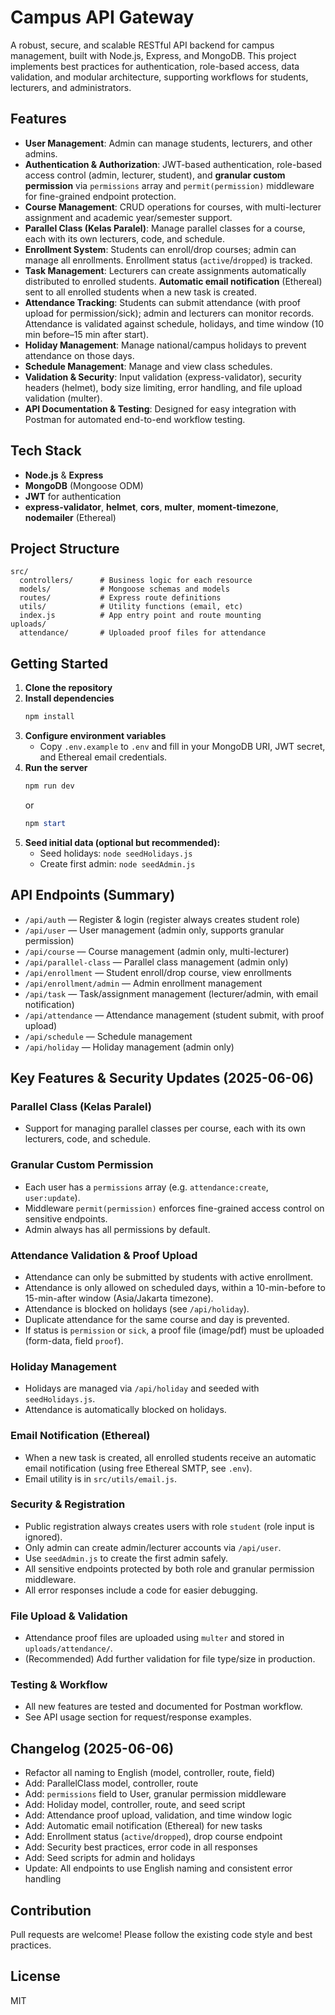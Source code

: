 # Campus API Gateway

A robust, secure, and scalable RESTful API backend for campus management, built with Node.js, Express, and MongoDB. This project implements best practices for authentication, role-based access, data validation, and modular architecture, supporting workflows for students, lecturers, and administrators.

## Features

- **User Management**: Admin can manage students, lecturers, and other admins.
- **Authentication & Authorization**: JWT-based authentication, role-based access control (admin, lecturer, student), and **granular custom permission** via `permissions` array and `permit(permission)` middleware for fine-grained endpoint protection.
- **Course Management**: CRUD operations for courses, with multi-lecturer assignment and academic year/semester support.
- **Parallel Class (Kelas Paralel)**: Manage parallel classes for a course, each with its own lecturers, code, and schedule.
- **Enrollment System**: Students can enroll/drop courses; admin can manage all enrollments. Enrollment status (`active`/`dropped`) is tracked.
- **Task Management**: Lecturers can create assignments automatically distributed to enrolled students. **Automatic email notification** (Ethereal) sent to all enrolled students when a new task is created.
- **Attendance Tracking**: Students can submit attendance (with proof upload for permission/sick); admin and lecturers can monitor records. Attendance is validated against schedule, holidays, and time window (10 min before–15 min after start).
- **Holiday Management**: Manage national/campus holidays to prevent attendance on those days.
- **Schedule Management**: Manage and view class schedules.
- **Validation & Security**: Input validation (express-validator), security headers (helmet), body size limiting, error handling, and file upload validation (multer).
- **API Documentation & Testing**: Designed for easy integration with Postman for automated end-to-end workflow testing.

## Tech Stack
- **Node.js** & **Express**
- **MongoDB** (Mongoose ODM)
- **JWT** for authentication
- **express-validator**, **helmet**, **cors**, **multer**, **moment-timezone**, **nodemailer** (Ethereal)

## Project Structure
```
src/
  controllers/      # Business logic for each resource
  models/           # Mongoose schemas and models
  routes/           # Express route definitions
  utils/            # Utility functions (email, etc)
  index.js          # App entry point and route mounting
uploads/
  attendance/       # Uploaded proof files for attendance
```

## Getting Started

1. **Clone the repository**
2. **Install dependencies**
   ```powershell
   npm install
   ```
3. **Configure environment variables**
   - Copy `.env.example` to `.env` and fill in your MongoDB URI, JWT secret, and Ethereal email credentials.
4. **Run the server**
   ```powershell
   npm run dev
   ```
   or
   ```powershell
   npm start
   ```
5. **Seed initial data (optional but recommended):**
   - Seed holidays: `node seedHolidays.js`
   - Create first admin: `node seedAdmin.js`

## API Endpoints (Summary)
- `/api/auth` — Register & login (register always creates student role)
- `/api/user` — User management (admin only, supports granular permission)
- `/api/course` — Course management (admin only, multi-lecturer)
- `/api/parallel-class` — Parallel class management (admin only)
- `/api/enrollment` — Student enroll/drop course, view enrollments
- `/api/enrollment/admin` — Admin enrollment management
- `/api/task` — Task/assignment management (lecturer/admin, with email notification)
- `/api/attendance` — Attendance management (student submit, with proof upload)
- `/api/schedule` — Schedule management
- `/api/holiday` — Holiday management (admin only)

## Key Features & Security Updates (2025-06-06)

### Parallel Class (Kelas Paralel)
- Support for managing parallel classes per course, each with its own lecturers, code, and schedule.

### Granular Custom Permission
- Each user has a `permissions` array (e.g. `attendance:create`, `user:update`).
- Middleware `permit(permission)` enforces fine-grained access control on sensitive endpoints.
- Admin always has all permissions by default.

### Attendance Validation & Proof Upload
- Attendance can only be submitted by students with active enrollment.
- Attendance is only allowed on scheduled days, within a 10-min-before to 15-min-after window (Asia/Jakarta timezone).
- Attendance is blocked on holidays (see `/api/holiday`).
- Duplicate attendance for the same course and day is prevented.
- If status is `permission` or `sick`, a proof file (image/pdf) must be uploaded (form-data, field `proof`).

### Holiday Management
- Holidays are managed via `/api/holiday` and seeded with `seedHolidays.js`.
- Attendance is automatically blocked on holidays.

### Email Notification (Ethereal)
- When a new task is created, all enrolled students receive an automatic email notification (using free Ethereal SMTP, see `.env`).
- Email utility is in `src/utils/email.js`.

### Security & Registration
- Public registration always creates users with role `student` (role input is ignored).
- Only admin can create admin/lecturer accounts via `/api/user`.
- Use `seedAdmin.js` to create the first admin safely.
- All sensitive endpoints protected by both role and granular permission middleware.
- All error responses include a code for easier debugging.

### File Upload & Validation
- Attendance proof files are uploaded using `multer` and stored in `uploads/attendance/`.
- (Recommended) Add further validation for file type/size in production.

### Testing & Workflow
- All new features are tested and documented for Postman workflow.
- See API usage section for request/response examples.

## Changelog (2025-06-06)
- Refactor all naming to English (model, controller, route, field)
- Add: ParallelClass model, controller, route
- Add: `permissions` field to User, granular permission middleware
- Add: Holiday model, controller, route, and seed script
- Add: Attendance proof upload, validation, and time window logic
- Add: Automatic email notification (Ethereal) for new tasks
- Add: Enrollment status (`active`/`dropped`), drop course endpoint
- Add: Security best practices, error code in all responses
- Add: Seed scripts for admin and holidays
- Update: All endpoints to use English naming and consistent error handling

## Contribution
Pull requests are welcome! Please follow the existing code style and best practices.

## License
MIT
